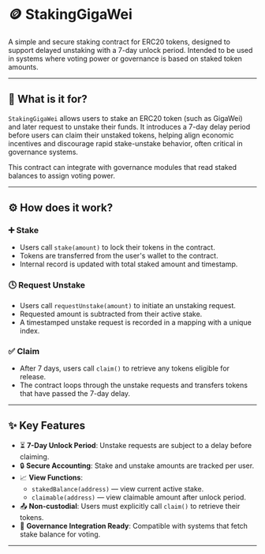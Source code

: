 # 🪙 StakingGigaWei

A simple and secure staking contract for ERC20 tokens, designed to support delayed unstaking with a 7-day unlock period. Intended to be used in systems where voting power or governance is based on staked token amounts.

---

## 📌 What is it for?

`StakingGigaWei` allows users to stake an ERC20 token (such as GigaWei) and later request to unstake their funds. It introduces a 7-day delay period before users can claim their unstaked tokens, helping align economic incentives and discourage rapid stake-unstake behavior, often critical in governance systems.

This contract can integrate with governance modules that read staked balances to assign voting power.

---

## ⚙️ How does it work?

### ➕ Stake

- Users call `stake(amount)` to lock their tokens in the contract.
- Tokens are transferred from the user's wallet to the contract.
- Internal record is updated with total staked amount and timestamp.

### 🕓 Request Unstake

- Users call `requestUnstake(amount)` to initiate an unstaking request.
- Requested amount is subtracted from their active stake.
- A timestamped unstake request is recorded in a mapping with a unique index.

### ✅ Claim

- After 7 days, users call `claim()` to retrieve any tokens eligible for release.
- The contract loops through the unstake requests and transfers tokens that have passed the 7-day delay.

---

## ✨ Key Features

- ⏳ **7-Day Unlock Period**: Unstake requests are subject to a delay before claiming.
- 🔒 **Secure Accounting**: Stake and unstake amounts are tracked per user.
- 📈 **View Functions**:
  - `stakedBalance(address)` — view current active stake.
  - `claimable(address)` — view claimable amount after unlock period.
- 📤 **Non-custodial**: Users must explicitly call `claim()` to retrieve their tokens.
- 🧩 **Governance Integration Ready**: Compatible with systems that fetch stake balance for voting.

---
